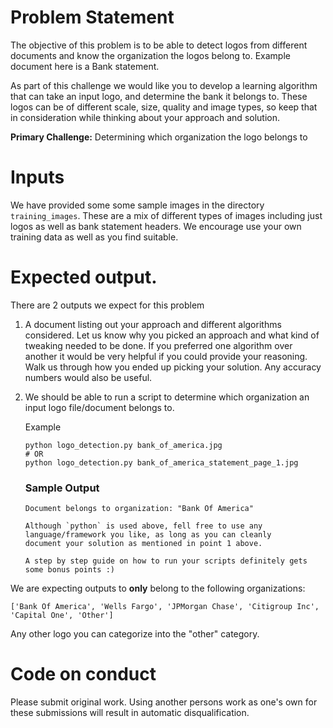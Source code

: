 # Problem Statement

The objective of this problem is to be able to detect logos from different documents and know the organization the logos belong to. Example document here is a Bank statement.

As part of this challenge we would like you to develop a learning  algorithm that can take an input logo, and determine the bank it belongs to. These logos can be of different scale, size, quality and image types, so  keep that in consideration while thinking about your approach and  solution.

**Primary Challenge:** Determining which organization the logo belongs to

# Inputs

We have provided some some sample images in the directory `training_images`. These are a mix of different types of images including just logos as well as bank statement headers. We encourage use your own training data as well as you find suitable.

# Expected output.

There are 2 outputs we expect for this problem

1. A document listing out your approach and different algorithms considered. Let us know why you picked an approach and what kind of tweaking needed to be done. If you preferred one algorithm over another it would be very helpful if you could provide your reasoning. Walk us through how you ended up picking your solution. Any accuracy numbers would also be useful.

2. We should be able to run a script to determine which organization an input logo file/document belongs to.

   Example

   ```
   python logo_detection.py bank_of_america.jpg
   # OR
   python logo_detection.py bank_of_america_statement_page_1.jpg
   ```

   ### Sample Output

   ```
   Document belongs to organization: "Bank Of America"
   
   Although `python` is used above, fell free to use any language/framework you like, as long as you can cleanly
   document your solution as mentioned in point 1 above.
   
   A step by step guide on how to run your scripts definitely gets some bonus points :)
   ```

We are expecting outputs to **only** belong to the following organizations:

```
['Bank Of America', 'Wells Fargo', 'JPMorgan Chase', 'Citigroup Inc', 'Capital One', 'Other']
```

Any other logo you can categorize into the "other" category.

# Code on conduct

Please submit original work. Using another persons work as one's own  for these submissions will result in automatic disqualification.